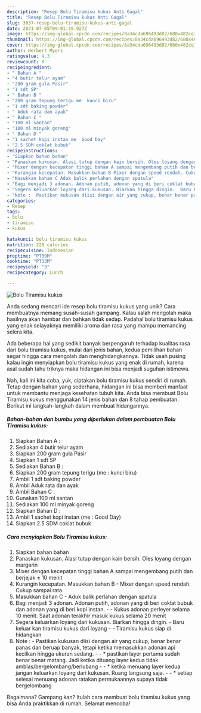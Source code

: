 ```yaml
---
description: "Resep Bolu Tiramisu kukus Anti Gagal"
title: "Resep Bolu Tiramisu kukus Anti Gagal"
slug: 3037-resep-bolu-tiramisu-kukus-anti-gagal
date: 2021-07-05T09:01:19.927Z
image: https://img-global.cpcdn.com/recipes/8a34cda696493d82/680x482cq70/bolu-tiramisu-kukus-foto-resep-utama.jpg
thumbnail: https://img-global.cpcdn.com/recipes/8a34cda696493d82/680x482cq70/bolu-tiramisu-kukus-foto-resep-utama.jpg
cover: https://img-global.cpcdn.com/recipes/8a34cda696493d82/680x482cq70/bolu-tiramisu-kukus-foto-resep-utama.jpg
author: Herbert Myers
ratingvalue: 4.3
reviewcount: 8
recipeingredient:
- " Bahan A "
- "4 butir telur ayam"
- "200 gram gula Pasir"
- "1 sdt SP"
- " Bahan B "
- "200 gram tepung terigu me  kunci biru"
- "1 sdt baking powder"
- " Aduk rata dan ayak"
- " Bahan C "
- "100 ml santan"
- "100 ml minyak goreng"
- " Bahan D "
- "1 sachet kopi instan me  Good Day"
- "2.5 SDM coklat bubuk"
recipeinstructions:
- "Siapkan bahan bahan"
- "Panaskan kukusan. Alasi tutup dengan kain bersih. Oles loyang dengan margarin"
- "Mixer dengan kecepatan tinggi bahan A sampai mengembang putih dan berjejak ± 10 menit"
- "Kurangin kecepatan. Masukkan bahan B Mixer dengan speed rendah. Cukup sampai rata"
- "Masukkan bahan C Aduk balik perlahan dengan spatula"
- "Bagi menjadi 3 adonan. Adonan putih, adonan yang di beri coklat bubuk dan adonan yang di beri kopi instan.   Kukus adonan perleyer selama 10 menit. Saat adonan terakhir masuk kukus selama 20 menit"
- "Segera keluarkan loyang dari kukusan. Biarkan hingga dingin.  Baru keluar kan tiramisu kukus dari loyang  Tiramisu kukus siap di hidangkan"
- "Note :  Pastikan kukusan diisi dengan air yang cukup, benar benar panas dan beruap banyak, tetapi ketika memasukkan adonan api kecilkan hingga ukuran sedang.   * pastikan layer pertama sudah benar benar matang. Jadi ketika dituang layer kedua tidak amblas/bergelombang/berlubang  * ketika menuang layer kedua jangan keluarkan loyang dari kukusan. Ruang langsung saja.   * setiap selesai menuang adonan ratakan permukaannya supaya tidak bergelombang"
categories:
- Resep
tags:
- bolu
- tiramisu
- kukus

katakunci: bolu tiramisu kukus 
nutrition: 228 calories
recipecuisine: Indonesian
preptime: "PT39M"
cooktime: "PT33M"
recipeyield: "3"
recipecategory: Lunch

---
```



![Bolu Tiramisu kukus](https://img-global.cpcdn.com/recipes/8a34cda696493d82/680x482cq70/bolu-tiramisu-kukus-foto-resep-utama.jpg)

Anda sedang mencari ide resep bolu tiramisu kukus yang unik? Cara membuatnya memang susah-susah gampang. Kalau salah mengolah maka hasilnya akan hambar dan bahkan tidak sedap. Padahal bolu tiramisu kukus yang enak selayaknya memiliki aroma dan rasa yang mampu memancing selera kita.



Ada beberapa hal yang sedikit banyak berpengaruh terhadap kualitas rasa dari bolu tiramisu kukus, mulai dari jenis bahan, kedua pemilihan bahan segar hingga cara mengolah dan menghidangkannya. Tidak usah pusing kalau ingin menyiapkan bolu tiramisu kukus yang enak di rumah, karena asal sudah tahu triknya maka hidangan ini bisa menjadi suguhan istimewa.


Nah, kali ini kita coba, yuk, ciptakan bolu tiramisu kukus sendiri di rumah. Tetap dengan bahan yang sederhana, hidangan ini bisa memberi manfaat untuk membantu menjaga kesehatan tubuh kita. Anda bisa membuat Bolu Tiramisu kukus menggunakan 14 jenis bahan dan 8 tahap pembuatan. Berikut ini langkah-langkah dalam membuat hidangannya.

<!--inarticleads1-->

##### Bahan-bahan dan bumbu yang diperlukan dalam pembuatan Bolu Tiramisu kukus:

1. Siapkan  Bahan A :
1. Sediakan 4 butir telur ayam
1. Siapkan 200 gram gula Pasir
1. Siapkan 1 sdt SP
1. Sediakan  Bahan B :
1. Siapkan 200 gram tepung terigu (me : kunci biru)
1. Ambil 1 sdt baking powder
1. Ambil  Aduk rata dan ayak
1. Ambil  Bahan C :
1. Gunakan 100 ml santan
1. Sediakan 100 ml minyak goreng
1. Siapkan  Bahan D :
1. Ambil 1 sachet kopi instan (me : Good Day)
1. Siapkan 2.5 SDM coklat bubuk




<!--inarticleads2-->

##### Cara menyiapkan Bolu Tiramisu kukus:

1. Siapkan bahan bahan
1. Panaskan kukusan. Alasi tutup dengan kain bersih. Oles loyang dengan margarin
1. Mixer dengan kecepatan tinggi bahan A sampai mengembang putih dan berjejak ± 10 menit
1. Kurangin kecepatan. Masukkan bahan B - Mixer dengan speed rendah. Cukup sampai rata
1. Masukkan bahan C - Aduk balik perlahan dengan spatula
1. Bagi menjadi 3 adonan. Adonan putih, adonan yang di beri coklat bubuk dan adonan yang di beri kopi instan.  -  - Kukus adonan perleyer selama 10 menit. Saat adonan terakhir masuk kukus selama 20 menit
1. Segera keluarkan loyang dari kukusan. Biarkan hingga dingin.  - Baru keluar kan tiramisu kukus dari loyang -  - Tiramisu kukus siap di hidangkan
1. Note :  - Pastikan kukusan diisi dengan air yang cukup, benar benar panas dan beruap banyak, tetapi ketika memasukkan adonan api kecilkan hingga ukuran sedang.  -  - * pastikan layer pertama sudah benar benar matang. Jadi ketika dituang layer kedua tidak amblas/bergelombang/berlubang -  - * ketika menuang layer kedua jangan keluarkan loyang dari kukusan. Ruang langsung saja.  -  - * setiap selesai menuang adonan ratakan permukaannya supaya tidak bergelombang




Bagaimana? Gampang kan? Itulah cara membuat bolu tiramisu kukus yang bisa Anda praktikkan di rumah. Selamat mencoba!
